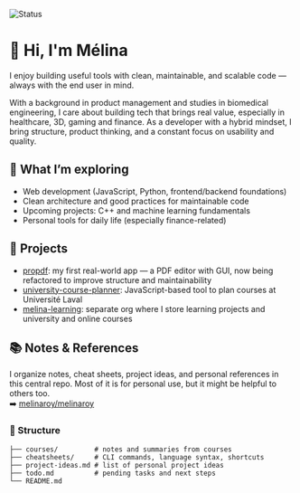 ![Status](https://img.shields.io/badge/status-active-brightgreen)

# 👋 Hi, I'm Mélina

I enjoy building useful tools with clean, maintainable, and scalable code — always with the end user in mind.

With a background in product management and studies in biomedical engineering, I care about building tech that brings real value, especially in healthcare, 3D, gaming and finance. As a developer with a hybrid mindset, I bring structure, product thinking, and a constant focus on usability and quality.

## 🧠 What I’m exploring

- Web development (JavaScript, Python, frontend/backend foundations)
- Clean architecture and good practices for maintainable code
- Upcoming projects: C++ and machine learning fundamentals
- Personal tools for daily life (especially finance-related)

## 🔨 Projects

- [propdf](https://github.com/melinaroy/propdf): my first real-world app — a PDF editor with GUI, now being refactored to improve structure and maintainability
- [university-course-planner](https://github.com/melinaroy/university-course-planner): JavaScript-based tool to plan courses at Université Laval
- [melina-learning](https://github.com/melina-learning): separate org where I store learning projects and university and online courses

## 📚 Notes & References

I organize notes, cheat sheets, project ideas, and personal references in this central repo. Most of it is for personal use, but it might be helpful to others too.<br>
➡️ [melinaroy/melinaroy](https://github.com/melinaroy/melinaroy)

### 📁 Structure

    ├── courses/         # notes and summaries from courses
    ├── cheatsheets/     # CLI commands, language syntax, shortcuts
    ├── project-ideas.md # list of personal project ideas
    ├── todo.md          # pending tasks and next steps
    └── README.md

